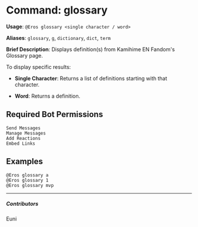 # Command: glossary


**Usage**: `@Eros glossary <single character / word>`

**Aliases**: `glossary`, `g`, `dictionary`, `dict`, `term`

**Brief Description**: Displays definition(s) from Kamihime EN Fandom's Glossary page.



To display specific results:

- **Single Character**: Returns a list of definitions starting with that character.

- **Word**: Returns a definition.



## Required Bot Permissions

```
Send Messages
Manage Messages
Add Reactions
Embed Links
```

## Examples

```
@Eros glossary a
@Eros glossary 1
@Eros glossary mvp
```


---

##### Contributors


Euni
